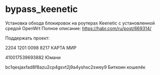 # bypass_keenetic
Установка обхода блокировок на роутерах Keenetic с установленной средой OpenWrt
Полное описание:
https://habr.com/ru/post/669314/

Поддержать проект:

2204 1201 0098 8217 КАРТА МИР

410017539693882 Юмани

bc1qesjaxfad8f8azu2cp4gsvt2j9a4yshsc2swey9  Биткоин кошелёк
